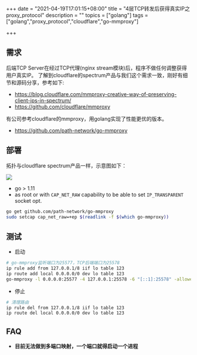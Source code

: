 +++
date = "2021-04-19T17:01:15+08:00"
title = "4层TCP转发后获得真实IP之proxy_protocol"
description = ""
topics = ["golang"]
tags = ["golang","proxy_protocol","cloudflare","go-mmproxy"]

+++

## 需求

后端TCP Server在经过TCP代理(nginx stream模块)后，程序不做任何调整获得用户真实IP。
了解到cloudflare的spectrum产品与我们这个需求一致，刚好有细节和源码分享，参考如下:

- https://blog.cloudflare.com/mmproxy-creative-way-of-preserving-client-ips-in-spectrum/
- https://github.com/cloudflare/mmproxy

有公司参考cloudflare的mmproxy，用golang实现了性能更优的版本。

- https://github.com/path-network/go-mmproxy

## 部署

拓扑与cloudflare spectrum产品一样，示意图如下：

![](https://blog.cloudflare.com/content/images/2018/04/Screen-Shot-2018-04-15-at-12.26.28-PM-1.png)

- go > 1.11
- as root or with `CAP_NET_RAW` capability to be able to set `IP_TRANSPARENT` socket opt.

```sh
go get github.com/path-network/go-mmproxy
sudo setcap cap_net_raw=+ep $(readlink -f $(which go-mmproxy))
```

## 测试

- 启动

```sh
# go-mmproxy监听端口为25577，TCP后端端口为25578
ip rule add from 127.0.0.1/8 iif lo table 123
ip route add local 0.0.0.0/0 dev lo table 123
go-mmproxy -l 0.0.0.0:25577 -4 127.0.0.1:25578 -6 "[::1]:25578" -allowed-subnets ./path-prefixes.txt
```

- 停止

```sh
# 清理路由
ip rule del from 127.0.0.1/8 iif lo table 123
ip route del local 0.0.0.0/0 dev lo table 123
```

## FAQ

- **目前无法做到多端口映射，一个端口就得启动一个进程**

